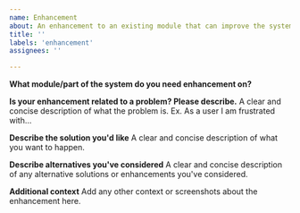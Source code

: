 ```yaml
---
name: Enhancement
about: An enhancement to an existing module that can improve the system/process
title: ''
labels: 'enhancement'
assignees: ''

---
```


**What module/part of the system do you need enhancement on?**

**Is your enhancement related to a problem? Please describe.**
A clear and concise description of what the problem is. Ex. As a user <or any other role> I am frustrated with...

**Describe the solution you'd like**
A clear and concise description of what you want to happen.

**Describe alternatives you've considered**
A clear and concise description of any alternative solutions or enhancements you've considered.

**Additional context**
Add any other context or screenshots about the enhancement here.
